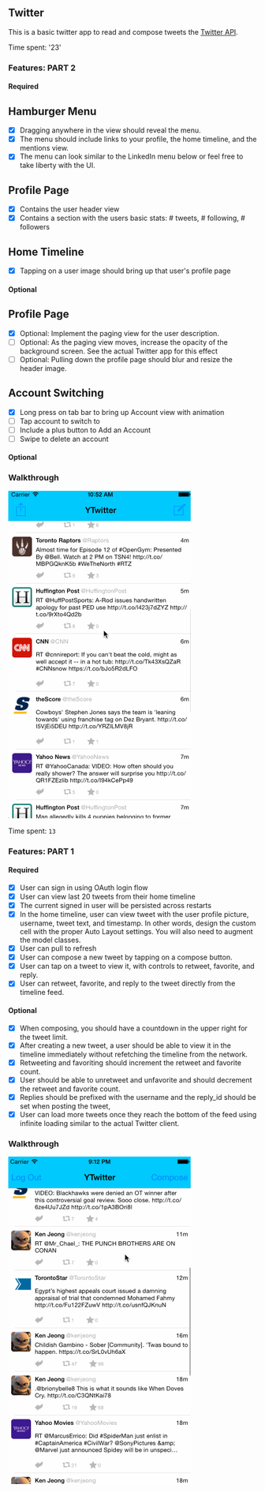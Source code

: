 ## Twitter 

This is a basic twitter app to read and compose tweets the [Twitter API](https://apps.twitter.com/).

Time spent: '23'

### Features: PART 2

#### Required

## Hamburger Menu

- [x] Dragging anywhere in the view should reveal the menu.
- [x] The menu should include links to your profile, the home timeline, and the mentions view.
- [x] The menu can look similar to the LinkedIn menu below or feel free to take liberty with the UI.

## Profile Page

- [x] Contains the user header view
- [x] Contains a section with the users basic stats: # tweets, # following, # followers

## Home Timeline

- [x] Tapping on a user image should bring up that user's profile page

#### Optional

## Profile Page

- [x] Optional: Implement the paging view for the user description.
- [ ] Optional: As the paging view moves, increase the opacity of the background screen. See the actual Twitter app for this effect
- [ ] Optional: Pulling down the profile page should blur and resize the header image.

## Account Switching

- [x] Long press on tab bar to bring up Account view with animation
- [ ] Tap account to switch to
- [ ] Include a plus button to Add an Account
- [ ] Swipe to delete an account

#### Optional

### Walkthrough

![Video Walkthrough](twitter_client_enhanced_app.gif)

Time spent: `13`

### Features: PART 1

#### Required

- [x] User can sign in using OAuth login flow
- [x] User can view last 20 tweets from their home timeline
- [x] The current signed in user will be persisted across restarts
- [x] In the home timeline, user can view tweet with the user profile picture, username, tweet text, and timestamp.  In other words, design the custom cell with the proper Auto Layout settings.  You will also need to augment the model classes.
- [x] User can pull to refresh
- [x] User can compose a new tweet by tapping on a compose button.
- [x] User can tap on a tweet to view it, with controls to retweet, favorite, and reply.
- [x] User can retweet, favorite, and reply to the tweet directly from the timeline feed.

#### Optional

- [x] When composing, you should have a countdown in the upper right for the tweet limit.
- [x] After creating a new tweet, a user should be able to view it in the timeline immediately without refetching the timeline from the network.
- [x] Retweeting and favoriting should increment the retweet and favorite count.
- [x] User should be able to unretweet and unfavorite and should decrement the retweet and favorite count.
- [x] Replies should be prefixed with the username and the reply_id should be set when posting the tweet,
- [x] User can load more tweets once they reach the bottom of the feed using infinite loading similar to the actual Twitter client.

### Walkthrough

![Video Walkthrough](twitter_client_app.gif)
